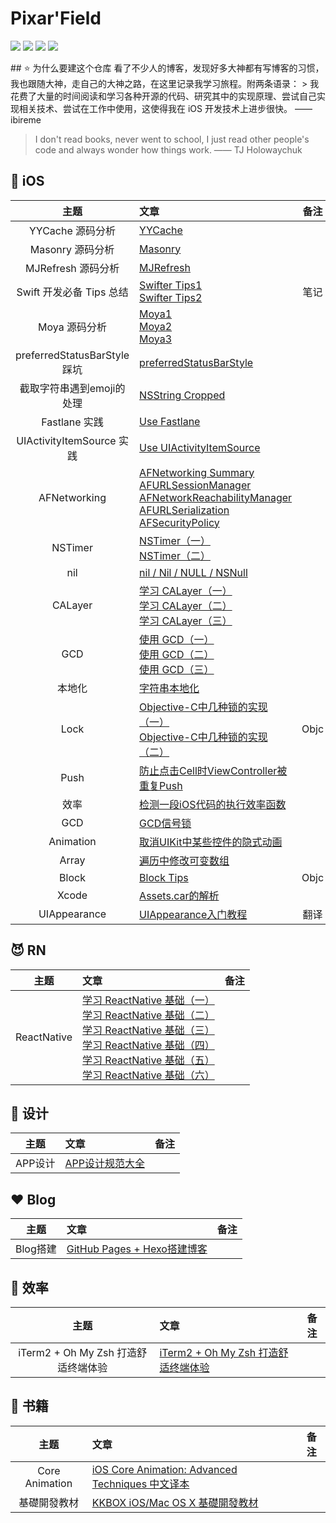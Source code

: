 # Pixar'Field

<p align='left'>
<img src="https://img.shields.io/badge/build-passing-brightgreen.svg"> 
<img src="https://img.shields.io/badge/platform-iOS-ff69b4.svg">
<img src="https://img.shields.io/badge/language-Objective--C-orange.svg">
<img src="https://img.shields.io/badge/language-Swift-abcdef.svg">
</p>
## ⭐️ 为什么要建这个仓库
看了不少人的博客，发现好多大神都有写博客的习惯，我也跟随大神，走自己的大神之路，在这里记录我学习旅程。附两条语录：
> 我花费了大量的时间阅读和学习各种开源的代码、研究其中的实现原理、尝试自己实现相关技术、尝试在工作中使用，这使得我在 iOS 开发技术上进步很快。 —— ibireme

> I don't read books, never went to school, I just read other people's code and always wonder how things work. —— TJ Holowaychuk


## 📱 iOS

| 主题 | 文章 | 备注 |
|:-------:|:------|:----:|
| YYCache 源码分析 | [YYCache](./contents/2018-02-24-YYCache-analysis.md)| |
| Masonry 源码分析 | [Masonry](./contents/2018-01-20-masonry-analysis.md)| |
| MJRefresh 源码分析 | [MJRefresh](./contents/2017-12-16-mjrefresh-analysis.md)| |
| Swift 开发必备 Tips 总结 | [Swifter Tips1](./contents/2017-11-11-swifter-tips-summary-1.md)<br> [Swifter Tips2](./contents/2017-11-26-swifter-tips-summary-2.md)| 笔记 |
| Moya 源码分析 | [Moya1](./contents/2017-08-27-moya-analysis-1.md)<br>[Moya2](./contents/2017-09-09-moya-analysis-2.md)<br>[Moya3](./contents/2017-10-28-moya-analysis-3.md)| |
| preferredStatusBarStyle 踩坑 | [preferredStatusBarStyle](./contents/2017-07-30-work-preferredStatusBarStyle.md)| |
| 截取字符串遇到emoji的处理 | [NSString Cropped](./contents/2017-06-10-nsstring-cropped.md)| |
| Fastlane 实践 | [Use Fastlane](./contents/2017-05-14-use-fastlane.md)| |
| UIActivityItemSource 实践 | [Use UIActivityItemSource](./contents/2017-05-06-use-UIActivityItemSource.md)| |
| AFNetworking | [AFNetworking Summary](./contents/2016-12-03-AFNetworking-Summary-1.md)<br> [AFURLSessionManager](./contents/2016-12-24-AFNetworking-AFURLSessionManager-2.md)<br> [AFNetworkReachabilityManager](./contents/2016-12-31-AFNetworking-AFNetworkReachabilityManager-3.md)<br> [AFURLSerialization](./contents/2017-01-08-AFNetworking-AFURLSerialization-4.md)<br> [AFSecurityPolicy](./contents/2017-01-28-AFNetworking-AFSecurityPolicy-5.md)| |
| NSTimer | [NSTimer（一）](./contents/2016-11-19-NSTimer-1.md)<br>[NSTimer（二）](./contents/2016-11-27-NSTimer-2.md)| |
| nil | [nil / Nil / NULL / NSNull](./contents/2016-11-13-null-and-nil.md)| |
| CALayer | [学习 CALayer（一）](./contents/2016-10-15-learn-CALayer-1.md)<br>[学习 CALayer（二）](./contents/2016-10-22-learn-CALayer-2.md)<br>[学习 CALayer（三）](./contents/2016-10-29-learn-CALayer-3.md)| |
| GCD | [使用 GCD（一）](./contents/2016-09-25-Using-Grand-Central-Dispatch-1.md)<br>[使用 GCD（二）](./contents/2016-10-01-Using-Grand-Central-Dispatch-2.md)<br>[使用 GCD（三）](./contents/2016-10-04-Using-Grand-Central-Dispatch-3.md)| |
| 本地化 | [字符串本地化](./contents/2016-09-22-localized-string.md)| |
| Lock | [Objective-C中几种锁的实现（一）](./contents/2016-09-15-Objc-lock-1.md)<br>[Objective-C中几种锁的实现（二）](./contents/2016-09-15-Objc-lock-2.md)| Objc |
| Push | [防止点击Cell时ViewController被重复Push](./contents/2016-09-12-duplicate-push.md)| |
| 效率 | [检测一段iOS代码的执行效率函数](./contents/2016-09-11-code-execution-efficiency-function.md)| |
| GCD | [GCD信号锁](./contents/2016-09-11-GCD-signal-lock.md)| |
| Animation | [取消UIKit中某些控件的隐式动画](./contents/2016-09-06-performWithoutAnimation-cancel-implicit-animation.md)| |
| Array | [遍历中修改可变数组](./contents/2016-09-04-modify-mutable-array.md)| |
| Block | [Block Tips](./contents/2016-09-04-block-tips.md)| Objc |
| Xcode |[Assets.car的解析](./contents/2015-09-01-Assets.car的解析.md)||
| UIAppearance | [UIAppearance入门教程](./contents/2015-09-18-UIAppearance入门教程.md)| 翻译 |


## 😈 RN
| 主题 | 文章 | 备注 |
|:-------:|:------|:----:|
| ReactNative | [学习 ReactNative 基础（一）](./contents/2017-03-05-Learn-ReactNative-1.md)<br> [学习 ReactNative 基础（二）](./contents/2017-03-18-Learn-ReactNative-2.md)<br> [学习 ReactNative 基础（三）](./contents/2017-03-26-Learn-ReactNative-3.md)<br> [学习 ReactNative 基础（四）](./contents/2017-04-03-Learn-ReactNative-4.md)<br> [学习 ReactNative 基础（五）](./contents/2017-04-22-Learn-ReactNative-5.md)<br> [学习 ReactNative 基础（六）](./contents/2017-04-27-Learn-ReactNative-6.md)| |

## 📝 设计

| 主题 | 文章 | 备注 |
|:-------:|:------|:----:|
| APP设计 | [APP设计规范大全](./contents/2015-09-08-APP设计规范大全.md)||

## ♥️ Blog

| 主题 | 文章 | 备注 |
|:-------:|:------|:----:|
| Blog搭建 | [GitHub Pages + Hexo搭建博客](./contents/2016-08-31-gitHub-pages-hexo-blog.md)||

## 🚀 效率

| 主题 | 文章 | 备注 |
|:-------:|:------|:----:|
| iTerm2 + Oh My Zsh 打造舒适终端体验 | [iTerm2 + Oh My Zsh 打造舒适终端体验](./contents/2018-05-26-iterm2-with-oh-my-zsh.md)||

## 📖 书籍

| 主题 | 文章 | 备注 |
|:-------:|:------|:----:|
| Core Animation | [iOS Core Animation: Advanced Techniques 中文译本](https://www.gitbook.com/book/zsisme/ios-/details)||
| 基礎開發教材 | [KKBOX iOS/Mac OS X 基礎開發教材](https://www.gitbook.com/book/zonble/kkbox-ios-dev/details)||


